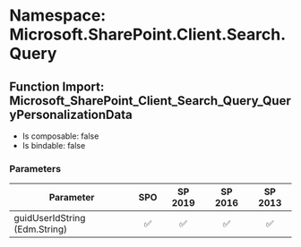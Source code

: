 # Namespace: Microsoft.SharePoint.Client.Search.Query

## Function Import: Microsoft_SharePoint_Client_Search_Query_QueryPersonalizationData

- Is composable: false
- Is bindable: false

### Parameters

Parameter | SPO | SP 2019 | SP 2016 | SP 2013
----------|:---:|:-------:|:-------:|:-------:
guidUserIdString (Edm.String) | ✅ | ✅ | ✅ | ✅